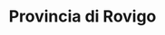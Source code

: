 ---
layout: page-provincia
title: Provincia di Rovigo
permalink: /province/rovigo/
provincia: Rovigo
sitemap: true
---